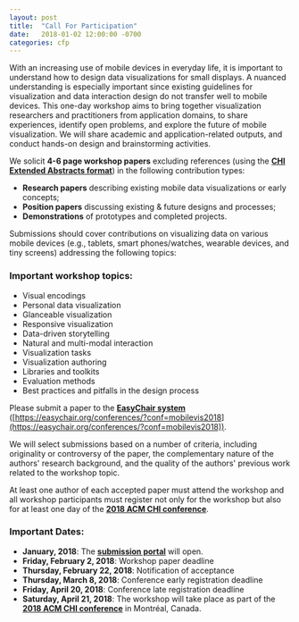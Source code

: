 ```yaml
---
layout: post
title:  "Call For Participation"
date:   2018-01-02 12:00:00 -0700
categories: cfp
---
```


With an increasing use of mobile devices in everyday life, it is important to understand how to design data visualizations for small displays. A nuanced understanding is especially important since existing guidelines for visualization and data interaction design do not transfer well to mobile devices. This one-day workshop aims to bring together visualization researchers and practitioners from application domains, to share experiences, identify open problems, and explore the future of mobile visualization. We will share academic and application-related outputs, and conduct hands-on design and brainstorming activities. 

We solicit **4-6 page workshop papers** excluding references (using the **[CHI Extended Abstracts format](https://chi2018.acm.org/chi-proceedings-format/)**) in the following contribution types:
- **Research papers** describing existing mobile data visualizations or early concepts;
- **Position papers** discussing existing & future designs and processes;
- **Demonstrations** of prototypes and completed projects.

Submissions should cover contributions on visualizing data on various mobile devices (e.g., tablets, smart phones/watches, wearable devices, and tiny screens) addressing the following topics: 
### Important workshop topics:
- Visual encodings
- Personal data visualization 
- Glanceable visualization
- Responsive visualization
- Data-driven storytelling
- Natural and multi-modal interaction
- Visualization tasks
- Visualization authoring
- Libraries and toolkits
- Evaluation methods
- Best practices and pitfalls in the design process

Please submit a paper to the **[EasyChair system](https://easychair.org/conferences/?conf=mobilevis2018)** ([https://easychair.org/conferences/?conf=mobilevis2018](https://easychair.org/conferences/?conf=mobilevis2018)).

We will select submissions based on a number of criteria, including originality or controversy of the paper, the complementary nature of the authors' research background, and the quality of the authors' previous work related to the workshop topic.

At least one author of each accepted paper must attend the workshop and all workshop participants must register not only for the workshop but also for at least one day of the **[2018 ACM CHI conference](https://chi2018.acm.org/)**. 

### Important Dates:
- **January, 2018**: The **[submission portal](https://easychair.org/conferences/?conf=mobilevis2018)** will open. 
- **Friday, February 2, 2018**: Workshop paper deadline
- **Thursday, February 22, 2018**: Notification of acceptance
- **Thursday, March 8, 2018**: Conference early registration deadline
- **Friday, April 20, 2018**: Conference late registration deadline
- **Saturday, April 21, 2018**: The workshop will take place as part of the **[2018 ACM CHI conference](https://chi2018.acm.org/)** in Montréal, Canada.